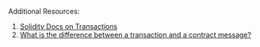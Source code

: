 Additional Resources:

1. [Solidity Docs on Transactions](https://solidity.readthedocs.io/en/latest/introduction-to-smart-contracts.html#transactions)
2. [What is the difference between a transaction and a contract message?](https://ethereum.stackexchange.com/questions/12065/what-is-the-difference-between-a-call-message-call-and-a-message)
